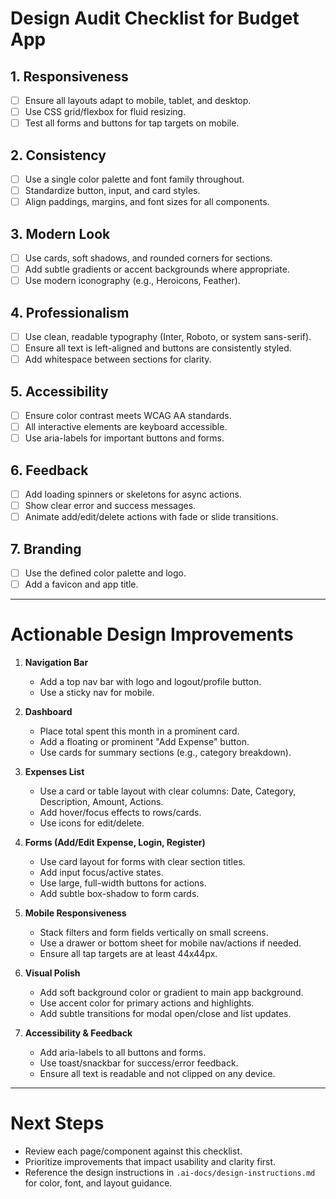 # Design Audit Checklist for Budget App

## 1. Responsiveness
- [ ] Ensure all layouts adapt to mobile, tablet, and desktop.
- [ ] Use CSS grid/flexbox for fluid resizing.
- [ ] Test all forms and buttons for tap targets on mobile.

## 2. Consistency
- [ ] Use a single color palette and font family throughout.
- [ ] Standardize button, input, and card styles.
- [ ] Align paddings, margins, and font sizes for all components.

## 3. Modern Look
- [ ] Use cards, soft shadows, and rounded corners for sections.
- [ ] Add subtle gradients or accent backgrounds where appropriate.
- [ ] Use modern iconography (e.g., Heroicons, Feather).

## 4. Professionalism
- [ ] Use clean, readable typography (Inter, Roboto, or system sans-serif).
- [ ] Ensure all text is left-aligned and buttons are consistently styled.
- [ ] Add whitespace between sections for clarity.

## 5. Accessibility
- [ ] Ensure color contrast meets WCAG AA standards.
- [ ] All interactive elements are keyboard accessible.
- [ ] Use aria-labels for important buttons and forms.

## 6. Feedback
- [ ] Add loading spinners or skeletons for async actions.
- [ ] Show clear error and success messages.
- [ ] Animate add/edit/delete actions with fade or slide transitions.

## 7. Branding
- [ ] Use the defined color palette and logo.
- [ ] Add a favicon and app title.

---

# Actionable Design Improvements

1. **Navigation Bar**
   - Add a top nav bar with logo and logout/profile button.
   - Use a sticky nav for mobile.

2. **Dashboard**
   - Place total spent this month in a prominent card.
   - Add a floating or prominent "Add Expense" button.
   - Use cards for summary sections (e.g., category breakdown).

3. **Expenses List**
   - Use a card or table layout with clear columns: Date, Category, Description, Amount, Actions.
   - Add hover/focus effects to rows/cards.
   - Use icons for edit/delete.

4. **Forms (Add/Edit Expense, Login, Register)**
   - Use card layout for forms with clear section titles.
   - Add input focus/active states.
   - Use large, full-width buttons for actions.
   - Add subtle box-shadow to form cards.

5. **Mobile Responsiveness**
   - Stack filters and form fields vertically on small screens.
   - Use a drawer or bottom sheet for mobile nav/actions if needed.
   - Ensure all tap targets are at least 44x44px.

6. **Visual Polish**
   - Add soft background color or gradient to main app background.
   - Use accent color for primary actions and highlights.
   - Add subtle transitions for modal open/close and list updates.

7. **Accessibility & Feedback**
   - Add aria-labels to all buttons and forms.
   - Use toast/snackbar for success/error feedback.
   - Ensure all text is readable and not clipped on any device.

---

# Next Steps
- Review each page/component against this checklist.
- Prioritize improvements that impact usability and clarity first.
- Reference the design instructions in `.ai-docs/design-instructions.md` for color, font, and layout guidance. 